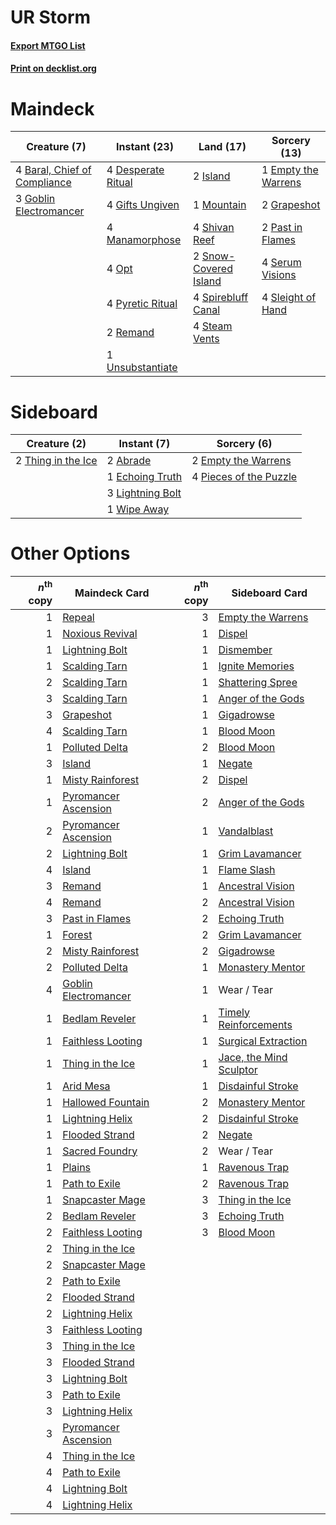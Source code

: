 # UR Storm

#### [Export MTGO List](../collection/UR%20Storm/UR%20Storm.txt)
#### [Print on decklist.org](http://decklist.org/?deckmain=4%09Baral,%20Chief%20of%20Compliance%0A4%09Desperate%20Ritual%0A1%09Empty%20the%20Warrens%0A4%09Gifts%20Ungiven%0A3%09Goblin%20Electromancer%0A2%09Grapeshot%0A2%09Island%0A4%09Manamorphose%0A1%09Mountain%0A4%09Opt%0A2%09Past%20in%20Flames%0A4%09Pyretic%20Ritual%0A2%09Remand%0A4%09Serum%20Visions%0A4%09Shivan%20Reef%0A4%09Sleight%20of%20Hand%0A2%09Snow-Covered%20Island%0A4%09Spirebluff%20Canal%0A4%09Steam%20Vents%0A1%09Unsubstantiate&deckside=2%09Abrade%0A1%09Echoing%20Truth%0A2%09Empty%20the%20Warrens%0A3%09Lightning%20Bolt%0A4%09Pieces%20of%20the%20Puzzle%0A2%09Thing%20in%20the%20Ice%0A1%09Wipe%20Away)
# Maindeck

|                                             Creature (7)                                              |                                        Instant (23)                                         |                                           Land (17)                                            |                                         Sorcery (13)                                         |
|-------------------------------------------------------------------------------------------------------|---------------------------------------------------------------------------------------------|------------------------------------------------------------------------------------------------|----------------------------------------------------------------------------------------------|
|4 [Baral, Chief of Compliance](http://gatherer.wizards.com/Pages/Card/Details.aspx?multiverseid=423695)|4 [Desperate Ritual](http://gatherer.wizards.com/Pages/Card/Details.aspx?multiverseid=370546)|2 [Island](http://gatherer.wizards.com/Pages/Card/Details.aspx?multiverseid=439602)             |1 [Empty the Warrens](http://gatherer.wizards.com/Pages/Card/Details.aspx?multiverseid=370480)|
|3 [Goblin Electromancer](http://gatherer.wizards.com/Pages/Card/Details.aspx?multiverseid=425991)      |4 [Gifts Ungiven](http://gatherer.wizards.com/Pages/Card/Details.aspx?multiverseid=370368)   |1 [Mountain](http://gatherer.wizards.com/Pages/Card/Details.aspx?multiverseid=439604)           |2 [Grapeshot](http://gatherer.wizards.com/Pages/Card/Details.aspx?multiverseid=370472)        |
|                                                                                                       |4 [Manamorphose](http://gatherer.wizards.com/Pages/Card/Details.aspx?multiverseid=370568)    |4 [Shivan Reef](http://gatherer.wizards.com/Pages/Card/Details.aspx?multiverseid=442806)        |2 [Past in Flames](http://gatherer.wizards.com/Pages/Card/Details.aspx?multiverseid=425930)   |
|                                                                                                       |4 [Opt](http://gatherer.wizards.com/Pages/Card/Details.aspx?multiverseid=435217)             |2 [Snow-Covered Island](http://gatherer.wizards.com/Pages/Card/Details.aspx?multiverseid=184813)|4 [Serum Visions](http://gatherer.wizards.com/Pages/Card/Details.aspx?multiverseid=425874)    |
|                                                                                                       |4 [Pyretic Ritual](http://gatherer.wizards.com/Pages/Card/Details.aspx?multiverseid=205067)  |4 [Spirebluff Canal](http://gatherer.wizards.com/Pages/Card/Details.aspx?multiverseid=417822)   |4 [Sleight of Hand](http://gatherer.wizards.com/Pages/Card/Details.aspx?multiverseid=6529)    |
|                                                                                                       |2 [Remand](http://gatherer.wizards.com/Pages/Card/Details.aspx?multiverseid=397881)          |4 [Steam Vents](http://gatherer.wizards.com/Pages/Card/Details.aspx?multiverseid=405109)        |                                                                                              |
|                                                                                                       |1 [Unsubstantiate](http://gatherer.wizards.com/Pages/Card/Details.aspx?multiverseid=414374)  |                                                                                                |                                                                                              |


# Sideboard

|                                        Creature (2)                                         |                                        Instant (7)                                        |                                           Sorcery (6)                                           |
|---------------------------------------------------------------------------------------------|-------------------------------------------------------------------------------------------|-------------------------------------------------------------------------------------------------|
|2 [Thing in the Ice](http://gatherer.wizards.com/Pages/Card/Details.aspx?multiverseid=409836)|2 [Abrade](http://gatherer.wizards.com/Pages/Card/Details.aspx?multiverseid=430772)        |2 [Empty the Warrens](http://gatherer.wizards.com/Pages/Card/Details.aspx?multiverseid=370480)   |
|                                                                                             |1 [Echoing Truth](http://gatherer.wizards.com/Pages/Card/Details.aspx?multiverseid=370394) |4 [Pieces of the Puzzle](http://gatherer.wizards.com/Pages/Card/Details.aspx?multiverseid=409821)|
|                                                                                             |3 [Lightning Bolt](http://gatherer.wizards.com/Pages/Card/Details.aspx?multiverseid=234704)|                                                                                                 |
|                                                                                             |1 [Wipe Away](http://gatherer.wizards.com/Pages/Card/Details.aspx?multiverseid=118911)     |                                                                                                 |


# Other Options

|*n*<sup>th</sup> copy|                                         Maindeck Card                                         |*n*<sup>th</sup> copy|                                          Sideboard Card                                          |
|--------------------:|-----------------------------------------------------------------------------------------------|--------------------:|--------------------------------------------------------------------------------------------------|
|                    1|[Repeal](http://gatherer.wizards.com/Pages/Card/Details.aspx?multiverseid=397667)              |                    3|[Empty the Warrens](http://gatherer.wizards.com/Pages/Card/Details.aspx?multiverseid=370480)      |
|                    1|[Noxious Revival](http://gatherer.wizards.com/Pages/Card/Details.aspx?multiverseid=230067)     |                    1|[Dispel](http://gatherer.wizards.com/Pages/Card/Details.aspx?multiverseid=201562)                 |
|                    1|[Lightning Bolt](http://gatherer.wizards.com/Pages/Card/Details.aspx?multiverseid=234704)      |                    1|[Dismember](http://gatherer.wizards.com/Pages/Card/Details.aspx?multiverseid=397830)              |
|                    1|[Scalding Tarn](http://gatherer.wizards.com/Pages/Card/Details.aspx?multiverseid=426069)       |                    1|[Ignite Memories](http://gatherer.wizards.com/Pages/Card/Details.aspx?multiverseid=109756)        |
|                    2|[Scalding Tarn](http://gatherer.wizards.com/Pages/Card/Details.aspx?multiverseid=426069)       |                    1|[Shattering Spree](http://gatherer.wizards.com/Pages/Card/Details.aspx?multiverseid=97233)        |
|                    3|[Scalding Tarn](http://gatherer.wizards.com/Pages/Card/Details.aspx?multiverseid=426069)       |                    1|[Anger of the Gods](http://gatherer.wizards.com/Pages/Card/Details.aspx?multiverseid=438682)      |
|                    3|[Grapeshot](http://gatherer.wizards.com/Pages/Card/Details.aspx?multiverseid=370472)           |                    1|[Gigadrowse](http://gatherer.wizards.com/Pages/Card/Details.aspx?multiverseid=96864)              |
|                    4|[Scalding Tarn](http://gatherer.wizards.com/Pages/Card/Details.aspx?multiverseid=426069)       |                    1|[Blood Moon](http://gatherer.wizards.com/Pages/Card/Details.aspx?multiverseid=370419)             |
|                    1|[Polluted Delta](http://gatherer.wizards.com/Pages/Card/Details.aspx?multiverseid=405104)      |                    2|[Blood Moon](http://gatherer.wizards.com/Pages/Card/Details.aspx?multiverseid=370419)             |
|                    3|[Island](http://gatherer.wizards.com/Pages/Card/Details.aspx?multiverseid=439602)              |                    1|[Negate](http://gatherer.wizards.com/Pages/Card/Details.aspx?multiverseid=447135)                 |
|                    1|[Misty Rainforest](http://gatherer.wizards.com/Pages/Card/Details.aspx?multiverseid=426065)    |                    2|[Dispel](http://gatherer.wizards.com/Pages/Card/Details.aspx?multiverseid=201562)                 |
|                    1|[Pyromancer Ascension](http://gatherer.wizards.com/Pages/Card/Details.aspx?multiverseid=425933)|                    2|[Anger of the Gods](http://gatherer.wizards.com/Pages/Card/Details.aspx?multiverseid=438682)      |
|                    2|[Pyromancer Ascension](http://gatherer.wizards.com/Pages/Card/Details.aspx?multiverseid=425933)|                    1|[Vandalblast](http://gatherer.wizards.com/Pages/Card/Details.aspx?multiverseid=405431)            |
|                    2|[Lightning Bolt](http://gatherer.wizards.com/Pages/Card/Details.aspx?multiverseid=234704)      |                    1|[Grim Lavamancer](http://gatherer.wizards.com/Pages/Card/Details.aspx?multiverseid=234706)        |
|                    4|[Island](http://gatherer.wizards.com/Pages/Card/Details.aspx?multiverseid=439602)              |                    1|[Flame Slash](http://gatherer.wizards.com/Pages/Card/Details.aspx?multiverseid=368536)            |
|                    3|[Remand](http://gatherer.wizards.com/Pages/Card/Details.aspx?multiverseid=397881)              |                    1|[Ancestral Vision](http://gatherer.wizards.com/Pages/Card/Details.aspx?multiverseid=438608)       |
|                    4|[Remand](http://gatherer.wizards.com/Pages/Card/Details.aspx?multiverseid=397881)              |                    2|[Ancestral Vision](http://gatherer.wizards.com/Pages/Card/Details.aspx?multiverseid=438608)       |
|                    3|[Past in Flames](http://gatherer.wizards.com/Pages/Card/Details.aspx?multiverseid=425930)      |                    2|[Echoing Truth](http://gatherer.wizards.com/Pages/Card/Details.aspx?multiverseid=370394)          |
|                    1|[Forest](http://gatherer.wizards.com/Pages/Card/Details.aspx?multiverseid=439605)              |                    2|[Grim Lavamancer](http://gatherer.wizards.com/Pages/Card/Details.aspx?multiverseid=234706)        |
|                    2|[Misty Rainforest](http://gatherer.wizards.com/Pages/Card/Details.aspx?multiverseid=426065)    |                    2|[Gigadrowse](http://gatherer.wizards.com/Pages/Card/Details.aspx?multiverseid=96864)              |
|                    2|[Polluted Delta](http://gatherer.wizards.com/Pages/Card/Details.aspx?multiverseid=405104)      |                    1|[Monastery Mentor](http://gatherer.wizards.com/Pages/Card/Details.aspx?multiverseid=391883)       |
|                    4|[Goblin Electromancer](http://gatherer.wizards.com/Pages/Card/Details.aspx?multiverseid=425991)|                    1|Wear / Tear                                                                                       |
|                    1|[Bedlam Reveler](http://gatherer.wizards.com/Pages/Card/Details.aspx?multiverseid=414415)      |                    1|[Timely Reinforcements](http://gatherer.wizards.com/Pages/Card/Details.aspx?multiverseid=220074)  |
|                    1|[Faithless Looting](http://gatherer.wizards.com/Pages/Card/Details.aspx?multiverseid=413670)   |                    1|[Surgical Extraction](http://gatherer.wizards.com/Pages/Card/Details.aspx?multiverseid=397706)    |
|                    1|[Thing in the Ice](http://gatherer.wizards.com/Pages/Card/Details.aspx?multiverseid=409836)    |                    1|[Jace, the Mind Sculptor](http://gatherer.wizards.com/Pages/Card/Details.aspx?multiverseid=382979)|
|                    1|[Arid Mesa](http://gatherer.wizards.com/Pages/Card/Details.aspx?multiverseid=426054)           |                    1|[Disdainful Stroke](http://gatherer.wizards.com/Pages/Card/Details.aspx?multiverseid=446776)      |
|                    1|[Hallowed Fountain](http://gatherer.wizards.com/Pages/Card/Details.aspx?multiverseid=405100)   |                    2|[Monastery Mentor](http://gatherer.wizards.com/Pages/Card/Details.aspx?multiverseid=391883)       |
|                    1|[Lightning Helix](http://gatherer.wizards.com/Pages/Card/Details.aspx?multiverseid=205361)     |                    2|[Disdainful Stroke](http://gatherer.wizards.com/Pages/Card/Details.aspx?multiverseid=446776)      |
|                    1|[Flooded Strand](http://gatherer.wizards.com/Pages/Card/Details.aspx?multiverseid=405098)      |                    2|[Negate](http://gatherer.wizards.com/Pages/Card/Details.aspx?multiverseid=447135)                 |
|                    1|[Sacred Foundry](http://gatherer.wizards.com/Pages/Card/Details.aspx?multiverseid=405106)      |                    2|Wear / Tear                                                                                       |
|                    1|[Plains](http://gatherer.wizards.com/Pages/Card/Details.aspx?multiverseid=439601)              |                    1|[Ravenous Trap](http://gatherer.wizards.com/Pages/Card/Details.aspx?multiverseid=197537)          |
|                    1|[Path to Exile](http://gatherer.wizards.com/Pages/Card/Details.aspx?multiverseid=370408)       |                    2|[Ravenous Trap](http://gatherer.wizards.com/Pages/Card/Details.aspx?multiverseid=197537)          |
|                    1|[Snapcaster Mage](http://gatherer.wizards.com/Pages/Card/Details.aspx?multiverseid=425875)     |                    3|[Thing in the Ice](http://gatherer.wizards.com/Pages/Card/Details.aspx?multiverseid=409836)       |
|                    2|[Bedlam Reveler](http://gatherer.wizards.com/Pages/Card/Details.aspx?multiverseid=414415)      |                    3|[Echoing Truth](http://gatherer.wizards.com/Pages/Card/Details.aspx?multiverseid=370394)          |
|                    2|[Faithless Looting](http://gatherer.wizards.com/Pages/Card/Details.aspx?multiverseid=413670)   |                    3|[Blood Moon](http://gatherer.wizards.com/Pages/Card/Details.aspx?multiverseid=370419)             |
|                    2|[Thing in the Ice](http://gatherer.wizards.com/Pages/Card/Details.aspx?multiverseid=409836)    |                     |                                                                                                  |
|                    2|[Snapcaster Mage](http://gatherer.wizards.com/Pages/Card/Details.aspx?multiverseid=425875)     |                     |                                                                                                  |
|                    2|[Path to Exile](http://gatherer.wizards.com/Pages/Card/Details.aspx?multiverseid=370408)       |                     |                                                                                                  |
|                    2|[Flooded Strand](http://gatherer.wizards.com/Pages/Card/Details.aspx?multiverseid=405098)      |                     |                                                                                                  |
|                    2|[Lightning Helix](http://gatherer.wizards.com/Pages/Card/Details.aspx?multiverseid=205361)     |                     |                                                                                                  |
|                    3|[Faithless Looting](http://gatherer.wizards.com/Pages/Card/Details.aspx?multiverseid=413670)   |                     |                                                                                                  |
|                    3|[Thing in the Ice](http://gatherer.wizards.com/Pages/Card/Details.aspx?multiverseid=409836)    |                     |                                                                                                  |
|                    3|[Flooded Strand](http://gatherer.wizards.com/Pages/Card/Details.aspx?multiverseid=405098)      |                     |                                                                                                  |
|                    3|[Lightning Bolt](http://gatherer.wizards.com/Pages/Card/Details.aspx?multiverseid=234704)      |                     |                                                                                                  |
|                    3|[Path to Exile](http://gatherer.wizards.com/Pages/Card/Details.aspx?multiverseid=370408)       |                     |                                                                                                  |
|                    3|[Lightning Helix](http://gatherer.wizards.com/Pages/Card/Details.aspx?multiverseid=205361)     |                     |                                                                                                  |
|                    3|[Pyromancer Ascension](http://gatherer.wizards.com/Pages/Card/Details.aspx?multiverseid=425933)|                     |                                                                                                  |
|                    4|[Thing in the Ice](http://gatherer.wizards.com/Pages/Card/Details.aspx?multiverseid=409836)    |                     |                                                                                                  |
|                    4|[Path to Exile](http://gatherer.wizards.com/Pages/Card/Details.aspx?multiverseid=370408)       |                     |                                                                                                  |
|                    4|[Lightning Bolt](http://gatherer.wizards.com/Pages/Card/Details.aspx?multiverseid=234704)      |                     |                                                                                                  |
|                    4|[Lightning Helix](http://gatherer.wizards.com/Pages/Card/Details.aspx?multiverseid=205361)     |                     |                                                                                                  |

